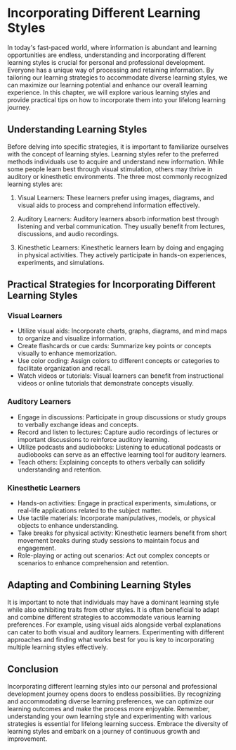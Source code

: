 # Incorporating Different Learning Styles

In today's fast-paced world, where information is abundant and learning opportunities are endless, understanding and incorporating different learning styles is crucial for personal and professional development. Everyone has a unique way of processing and retaining information. By tailoring our learning strategies to accommodate diverse learning styles, we can maximize our learning potential and enhance our overall learning experience. In this chapter, we will explore various learning styles and provide practical tips on how to incorporate them into your lifelong learning journey.

## Understanding Learning Styles

Before delving into specific strategies, it is important to familiarize ourselves with the concept of learning styles. Learning styles refer to the preferred methods individuals use to acquire and understand new information. While some people learn best through visual stimulation, others may thrive in auditory or kinesthetic environments. The three most commonly recognized learning styles are:

1. Visual Learners: These learners prefer using images, diagrams, and visual aids to process and comprehend information effectively.
    
2. Auditory Learners: Auditory learners absorb information best through listening and verbal communication. They usually benefit from lectures, discussions, and audio recordings.
    
3. Kinesthetic Learners: Kinesthetic learners learn by doing and engaging in physical activities. They actively participate in hands-on experiences, experiments, and simulations.
    

## Practical Strategies for Incorporating Different Learning Styles

### Visual Learners

- Utilize visual aids: Incorporate charts, graphs, diagrams, and mind maps to organize and visualize information.
- Create flashcards or cue cards: Summarize key points or concepts visually to enhance memorization.
- Use color coding: Assign colors to different concepts or categories to facilitate organization and recall.
- Watch videos or tutorials: Visual learners can benefit from instructional videos or online tutorials that demonstrate concepts visually.

### Auditory Learners

- Engage in discussions: Participate in group discussions or study groups to verbally exchange ideas and concepts.
- Record and listen to lectures: Capture audio recordings of lectures or important discussions to reinforce auditory learning.
- Utilize podcasts and audiobooks: Listening to educational podcasts or audiobooks can serve as an effective learning tool for auditory learners.
- Teach others: Explaining concepts to others verbally can solidify understanding and retention.

### Kinesthetic Learners

- Hands-on activities: Engage in practical experiments, simulations, or real-life applications related to the subject matter.
- Use tactile materials: Incorporate manipulatives, models, or physical objects to enhance understanding.
- Take breaks for physical activity: Kinesthetic learners benefit from short movement breaks during study sessions to maintain focus and engagement.
- Role-playing or acting out scenarios: Act out complex concepts or scenarios to enhance comprehension and retention.

## Adapting and Combining Learning Styles

It is important to note that individuals may have a dominant learning style while also exhibiting traits from other styles. It is often beneficial to adapt and combine different strategies to accommodate various learning preferences. For example, using visual aids alongside verbal explanations can cater to both visual and auditory learners. Experimenting with different approaches and finding what works best for you is key to incorporating multiple learning styles effectively.

## Conclusion

Incorporating different learning styles into our personal and professional development journey opens doors to endless possibilities. By recognizing and accommodating diverse learning preferences, we can optimize our learning outcomes and make the process more enjoyable. Remember, understanding your own learning style and experimenting with various strategies is essential for lifelong learning success. Embrace the diversity of learning styles and embark on a journey of continuous growth and improvement.
